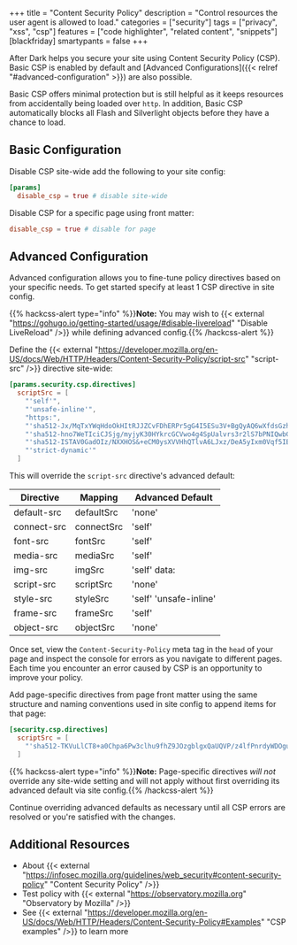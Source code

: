 +++
title = "Content Security Policy"
description = "Control resources the user agent is allowed to load."
categories = ["security"]
tags = ["privacy", "xss", "csp"]
features = ["code highlighter", "related content", "snippets"]
[blackfriday]
  smartypants = false
+++

After Dark helps you secure your site using Content Security Policy (CSP). Basic CSP is enabled by default and [Advanced Configurations]({{< relref "#advanced-configuration" >}}) are also possible.

Basic CSP offers minimal protection but is still helpful as it keeps resources from accidentally being loaded over `http`. In addition, Basic CSP automatically blocks all Flash and Silverlight objects before they have a chance to load.

## Basic Configuration

Disable CSP site-wide add the following to your site config:

```toml
[params]
  disable_csp = true # disable site-wide
```

Disable CSP for a specific page using front matter:

```toml
disable_csp = true # disable for page
```

## Advanced Configuration

Advanced configuration allows you to fine-tune policy directives based on your specific needs. To get started specify at least 1 CSP directive in site config.

{{% hackcss-alert type="info" %}}**Note:** You may wish to {{< external "https://gohugo.io/getting-started/usage/#disable-livereload" "Disable LiveReload" />}} while defining advanced config.{{% /hackcss-alert %}}

Define the {{< external "https://developer.mozilla.org/en-US/docs/Web/HTTP/Headers/Content-Security-Policy/script-src" "script-src" />}} directive site-wide:

```toml
[params.security.csp.directives]
  scriptSrc = [
    "'self'",
    "'unsafe-inline'",
    "https:",
    "'sha512-Jx/MqTxYWqHdoOkHItRJJZCvFDhERPr5gG4I5ESu3V+BgQyAQ6wXfdsGzhzmT0yyvkAWz2jbrn81q90RRJTSTg=='",
    "'sha512-hno7WeTIciCJSjg/myjyK30HYkrcGCVwo4g4SpUalvrs3r2lS7bPNIQwbCNypKbg7BZ1sA4AsGnk6Gq4NOKpGA=='",
    "'sha512-ISTAV0GadOIz/NXXHOS&+eCM0ysXVVHhQTlvA6LJxz/DeA5yIxm0Vqf5IE&+WH0yuuXkayAKtoZkQ326nch5f/fg=='",
    "'strict-dynamic'"
  ]
```

This will override the `script-src` directive's advanced default:

Directive | Mapping | Advanced Default
--- | --- | ---
default-src | defaultSrc | 'none'
connect-src | connectSrc | 'self'
font-src | fontSrc | 'self'
media-src | mediaSrc | 'self'
img-src | imgSrc | 'self' data:
script-src | scriptSrc | 'none'
style-src | styleSrc | 'self' 'unsafe-inline'
frame-src | frameSrc | 'self'
object-src | objectSrc | 'none'

Once set, view the `Content-Security-Policy` meta tag in the `head` of your page and inspect the console for errors as you navigate to different pages. Each time you encounter an error caused by CSP is an opportunity to improve your policy.

Add page-specific directives from page front matter using the same structure and naming conventions used in site config to append items for that page:

```toml
[security.csp.directives]
  scriptSrc = [
    "'sha512-TKVuLlCT8+a0Chpa6Pw3clhu9fhZ9JOzgblgxQaUQVP/z4lfPnrdyWDOgucORnS2qapWu/iPVG2d0ywyGH2NjA=='"
  ]
```

{{% hackcss-alert type="info" %}}**Note:** Page-specific directives _will not_ override any site-wide setting and will not apply without first overriding its advanced default via site config.{{% /hackcss-alert %}}

Continue overriding advanced defaults as necessary until all CSP errors are resolved or you're satisfied with the changes.

## Additional Resources

- About {{< external "https://infosec.mozilla.org/guidelines/web_security#content-security-policy" "Content Security Policy" />}}
- Test policy with {{< external "https://observatory.mozilla.org" "Observatory by Mozilla" />}}
- See {{< external "https://developer.mozilla.org/en-US/docs/Web/HTTP/Headers/Content-Security-Policy#Examples" "CSP examples" />}} to learn more
